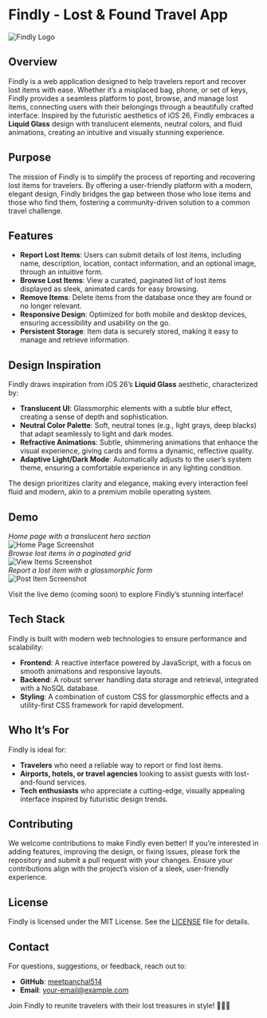 # Findly - Lost & Found Travel App

![Findly Logo](https://via.placeholder.com/150?text=Findly) <!-- Replace with actual logo if available -->

## Overview
Findly is a web application designed to help travelers report and recover lost items with ease. Whether it’s a misplaced bag, phone, or set of keys, Findly provides a seamless platform to post, browse, and manage lost items, connecting users with their belongings through a beautifully crafted interface. Inspired by the futuristic aesthetics of iOS 26, Findly embraces a **Liquid Glass** design with translucent elements, neutral colors, and fluid animations, creating an intuitive and visually stunning experience.

## Purpose
The mission of Findly is to simplify the process of reporting and recovering lost items for travelers. By offering a user-friendly platform with a modern, elegant design, Findly bridges the gap between those who lose items and those who find them, fostering a community-driven solution to a common travel challenge.

## Features
- **Report Lost Items**: Users can submit details of lost items, including name, description, location, contact information, and an optional image, through an intuitive form.
- **Browse Lost Items**: View a curated, paginated list of lost items displayed as sleek, animated cards for easy browsing.
- **Remove Items**: Delete items from the database once they are found or no longer relevant.
- **Responsive Design**: Optimized for both mobile and desktop devices, ensuring accessibility and usability on the go.
- **Persistent Storage**: Item data is securely stored, making it easy to manage and retrieve information.

## Design Inspiration
Findly draws inspiration from iOS 26’s **Liquid Glass** aesthetic, characterized by:
- **Translucent UI**: Glassmorphic elements with a subtle blur effect, creating a sense of depth and sophistication.
- **Neutral Color Palette**: Soft, neutral tones (e.g., light grays, deep blacks) that adapt seamlessly to light and dark modes.
- **Refractive Animations**: Subtle, shimmering animations that enhance the visual experience, giving cards and forms a dynamic, reflective quality.
- **Adaptive Light/Dark Mode**: Automatically adjusts to the user’s system theme, ensuring a comfortable experience in any lighting condition.

The design prioritizes clarity and elegance, making every interaction feel fluid and modern, akin to a premium mobile operating system.

## Demo
*Home page with a translucent hero section*  
![Home Page Screenshot](https://via.placeholder.com/600x300?text=Home+Page)  
*Browse lost items in a paginated grid*  
![View Items Screenshot](https://via.placeholder.com/600x300?text=View+Items+Page)  
*Report a lost item with a glassmorphic form*  
![Post Item Screenshot](https://via.placeholder.com/600x300?text=Post+Item+Page)

Visit the live demo (coming soon) to explore Findly’s stunning interface!

## Tech Stack
Findly is built with modern web technologies to ensure performance and scalability:
- **Frontend**: A reactive interface powered by JavaScript, with a focus on smooth animations and responsive layouts.
- **Backend**: A robust server handling data storage and retrieval, integrated with a NoSQL database.
- **Styling**: A combination of custom CSS for glassmorphic effects and a utility-first CSS framework for rapid development.

## Who It’s For
Findly is ideal for:
- **Travelers** who need a reliable way to report or find lost items.
- **Airports, hotels, or travel agencies** looking to assist guests with lost-and-found services.
- **Tech enthusiasts** who appreciate a cutting-edge, visually appealing interface inspired by futuristic design trends.

## Contributing
We welcome contributions to make Findly even better! If you’re interested in adding features, improving the design, or fixing issues, please fork the repository and submit a pull request with your changes. Ensure your contributions align with the project’s vision of a sleek, user-friendly experience.

## License
Findly is licensed under the MIT License. See the [LICENSE](LICENSE) file for details.

## Contact
For questions, suggestions, or feedback, reach out to:
- **GitHub**: [meetpanchal514](https://github.com/meetpanchal514)
- **Email**: [your-email@example.com](mailto:your-email@example.com) <!-- Replace with your actual email -->

Join Findly to reunite travelers with their lost treasures in style! 👜🔑📱
